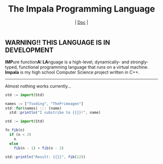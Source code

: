 <div align="center">
    <h1>The Impala Programming Language</h1>
    |
    <a href="https://bichanna.github.io/impala-book/">Doc</a>
    |
</div><br>

<div align="center">
</div>

**WARNING!! THIS LANGUAGE IS IN DEVELOPMENT**
 --------------------------------------------------------------------------------------------------------
**IMP**ure function**A**l **LA**nguage is a high-level, dynamically- and strongly-typed, functional programming language that runs on a virtual machine.
**Impala** is my high school Computer Science project written in C++.

 -------------------------
Almost nothing works currently...

```js
std := import(Std)

names := ["Tsoding", "ThePrimeagen"]
std::for(names) ::: (name)
  std::println("I substribe to {{}}!", name)
```

```js
std := import(Std)

fn fib(n)
  if (n < 2)
    n
  else
    fib(n - 1) + fib(n - 2)

std::println("Result: {{}}", fib(12))
```
